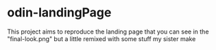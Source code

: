 # odin-landingPage
This project aims to reproduce the landing page that you can see in the "final-look.png" but a little remixed with some stuff my sister make

